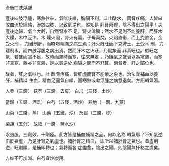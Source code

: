 產後四肢浮腫

產後四肢浮腫，寒熱往來，氣喘咳嗽，胸隔不利，口吐酸水， 兩脅疼痛，人皆曰敗血流於經絡，滲於四肢，以致氣逆也，誰知是 肝腎兩虛，陰不得出之陽乎！夫產後之婦，氣血大虧，自然腎水不 足，腎火沸騰；然水不足則不能養肝，而肝木大燥，木中乏津，木 燥火發，腎火有黨，子母兩焚，火焰直衝，而上克肺金，金受火刑 ，力難制肝，而咳嗽喘滿之病生焉；肝火既旺而下克脾土，土受木 刑，力難制水，而四肢浮腫之病出焉。然而肝木之火旺，乃假象而 非真旺也。假旺之氣，若盛而實不足，故時而熱時而寒，往來無定 ，乃隨氣之盛衰以為寒熱，而寒非真寒，熱亦非真熱，是以氣逆於 胸隔之間而不舒耳。兩脅者，肝之部位也。

酸者，肝之氣味也。吐 酸脅疼痛，皆肝虛而腎不能榮之象也。治法宜補血以養肝，補精以 生血，精血足而氣自順，而寒熱咳嗽浮腫之病悉退矣。方用轉氣湯。 

人參（三錢） 茯苓（三錢，去皮） 白朮（三錢，土炒） 

當歸（五錢，酒洗） 白芍（五錢，酒炒） 熟地（一兩，九蒸） 

山萸（三錢，蒸） 山藥（五錢，炒） 芡實（三錢，炒） 

柴胡（五分） 故紙（一錢，鹽水炒） 

水煎服。三劑效，十劑痊。此方皆是補血補精之品，何以名為 轉氣耶？不知氣逆由於氣虛，乃是肝腎之氣虛也。補肝腎之精血， 即所以補肝腎之氣也。蓋虛則逆，旺則順，是補即轉也；氣轉而各 症盡愈，陰出之陽，則陰陽無扦格之虞矣。 

方妙不可加減。白芍宜炒炭用。 

